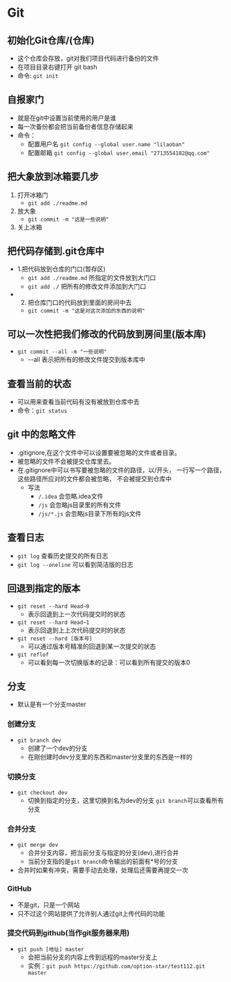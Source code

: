 # Git

## 初始化Git仓库/(仓库)
- 这个仓库会存放，git对我们项目代码进行备份的文件
- 在项目目录右键打开 git bash
- 命令: `git init`


## 自报家门
- 就是在git中设置当前使用的用户是谁
- 每一次备份都会把当前备份者信息存储起来
- 命令：
    + 配置用户名 `git config --global user.name "lilaoban"`
    + 配置邮箱  `git config --global user.email "2713554182@qq.com"`

## 把大象放到冰箱要几步
1. 打开冰箱门
    + `git add ./readme.md`
2. 放大象
    + `git commit -m "这是一些说明"`
3. 关上冰箱

## 把代码存储到.git仓库中
- 1.把代码放到仓库的门口(暂存区)
    + `git add ./readme.md` 所指定的文件放到大门口
    + `git add ./`  把所有的修改文件添加到大门口
- 2. 把仓库门口的代码放到里面的房间中去
    + `git commit -m "这是对这次添加的东西的说明"`

## 可以一次性把我们修改的代码放到房间里(版本库)
- `git commit --all -m "一些说明"`
    + --all 表示把所有的修改文件提交到版本库中

## 查看当前的状态
- 可以用来查看当前代码有没有被放到仓库中去
- 命令：`git status`

## git 中的忽略文件
- .gitignore,在这个文件中可以设置要被忽略的文件或者目录。
- 被忽略的文件不会被提交仓库里去。
- 在.gitignore中可以书写要被忽略的文件的路径，以/开头，
    一行写一个路径，这些路径所应对的文件都会被忽略，
    不会被提交到仓库中
    + 写法
        * `/.idea` 会忽略.idea文件
        * `/js` 会忽略js目录里的所有文件
        * `/js/*.js` 会忽略js目录下所有的js文件

## 查看日志
- `git log` 查看历史提交的所有日志
- `git log --oneline` 可以看到简洁版的日志

## 回退到指定的版本
- `git reset --hard Head~0`
    + 表示回退到上一次代码提交时的状态
- `git reset --hard Head~1`
    + 表示回退到上上次代码提交时的状态
- `git reset --hard [版本号]`
    + 可以通过版本号精准的回退到某一次提交的状态
- `git reflof`
    + 可以看到每一次切换版本的记录：可以看到所有提交的版本0


## 分支
- 默认是有一个分支master

### 创建分支
- `git branch dev`
    + 创建了一个dev的分支
    + 在刚创建时dev分支里的东西和master分支里的东西是一样的

### 切换分支
- `git checkout dev`
    + 切换到指定的分支，这里切换到名为dev的分支
    `git branch`可以查看所有分支

### 合并分支
- `git merge dev`
    + 合并分支内容，把当前分支与指定的分支(dev),进行合并
    + 当前分支指的是`git branch`命令输出的前面有*号的分支
- 合并时如果有冲突，需要手动去处理，处理后还需要再提交一次

### GitHub
- 不是git，只是一个网站
- 只不过这个网站提供了允许别人通过git上传代码的功能

### 提交代码到github(当作git服务器来用)
- `git push [地址] master`
    + 会把当前分支的内容上传到远程的master分支上
    + 实例：`git push https://github.com/option-star/test112.git master`